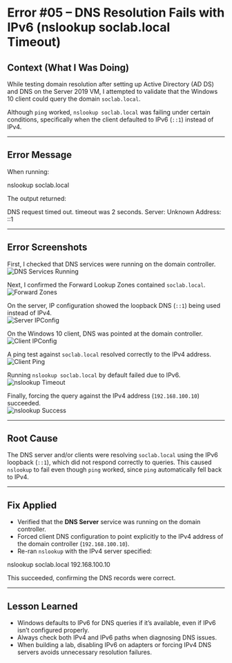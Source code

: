 # Error #05 – DNS Resolution Fails with IPv6 (nslookup soclab.local Timeout)

## Context (What I Was Doing)  
While testing domain resolution after setting up Active Directory (AD DS) and DNS on the Server 2019 VM, I attempted to validate that the Windows 10 client could query the domain `soclab.local`.  

Although `ping` worked, `nslookup soclab.local` was failing under certain conditions, specifically when the client defaulted to IPv6 (`::1`) instead of IPv4.  

---

## Error Message  
When running:  

nslookup soclab.local

The output returned:  

DNS request timed out.
timeout was 2 seconds.
Server: Unknown
Address: ::1


---

## Error Screenshots  

First, I checked that DNS services were running on the domain controller.  
![DNS Services Running](Error-05/01-dns-services.png)  

Next, I confirmed the Forward Lookup Zones contained `soclab.local`.  
![Forward Zones](Error-05/02-forward-zones.png)  

On the server, IP configuration showed the loopback DNS (`::1`) being used instead of IPv4.  
![Server IPConfig](Error-05/03-server-ipconfig.png)  

On the Windows 10 client, DNS was pointed at the domain controller.  
![Client IPConfig](Error-05/04-client-ipconfig.png)  

A ping test against `soclab.local` resolved correctly to the IPv4 address.  
![Client Ping](Error-05/05-client-ping-domain.png)  

Running `nslookup soclab.local` by default failed due to IPv6.  
![nslookup Timeout](Error-05/06-nslookup-timeout.png)  

Finally, forcing the query against the IPv4 address (`192.168.100.10`) succeeded.  
![nslookup Success](Error-05/07-nslookup-success-ipv4.png)  

---

## Root Cause  
The DNS server and/or clients were resolving `soclab.local` using the IPv6 loopback (`::1`), which did not respond correctly to queries. This caused `nslookup` to fail even though `ping` worked, since `ping` automatically fell back to IPv4.  

---

## Fix Applied  
- Verified that the **DNS Server** service was running on the domain controller.  
- Forced client DNS configuration to point explicitly to the IPv4 address of the domain controller (`192.168.100.10`).  
- Re-ran `nslookup` with the IPv4 server specified:  

nslookup soclab.local 192.168.100.10


This succeeded, confirming the DNS records were correct.  

---

## Lesson Learned  
- Windows defaults to IPv6 for DNS queries if it’s available, even if IPv6 isn’t configured properly.  
- Always check both IPv4 and IPv6 paths when diagnosing DNS issues.  
- When building a lab, disabling IPv6 on adapters or forcing IPv4 DNS servers avoids unnecessary resolution failures.  



